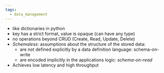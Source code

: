 ```yaml
---
tags:
  - data_management
---
```

- like dictionaries in python
- key has a strict format, value is opaque (can have any type)
- no operations beyond CRUD (Create, Read, Update, Delete)
- *Schemaless*: assumptions about the structure of the stored data:
	- are not defined explicitly by a data definition language: schema-on-write
	- are encoded implicitly in the applications logic: *schema-on-read*
- Achieves low latency and high throughput